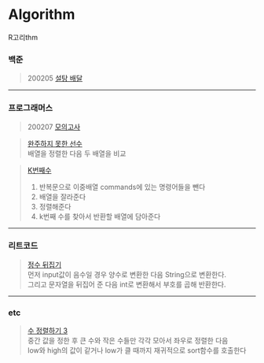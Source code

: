 # Algorithm
R고리thm  
  
  
### 백준  
> 200205 [설탕 배달](https://www.acmicpc.net/problem/2839)

***
### 프로그래머스  
> 200207 [모의고사](https://programmers.co.kr/learn/courses/30/lessons/42840)  

> [완주하지 못한 선수](https://programmers.co.kr/learn/courses/30/lessons/42576)  
배열을 정렬한 다음 두 배열을 비교  

> [K번째수](https://programmers.co.kr/learn/courses/30/lessons/42748)   
>1. 반복문으로 이중배열 commands에 있는 명령어들을 뺀다  
>2. 배열을 잘라준다  
>3. 정렬해준다  
>4. k번째 수를 찾아서 반환할 배열에 담아준다  


*** 
### 리트코드

> [정수 뒤집기](https://leetcode.com/problems/reverse-integer/)  
먼저 input값이 음수일 경우 양수로 변환한 다음 String으로 변환한다.  
그리고 문자열을 뒤집어 준 다음 int로 변환해서 부호를 곱해 반환한다. 

***

### etc
> [수 정렬하기 3](https://www.acmicpc.net/problem/10989)  
중간 값을 정한 후 큰 수와 작은 수들만 각각 모아서 좌우로 정렬한 다음  
low와 high의 값이 같거나 low가 클 때까지 재귀적으로 sort함수를 호출한다 


